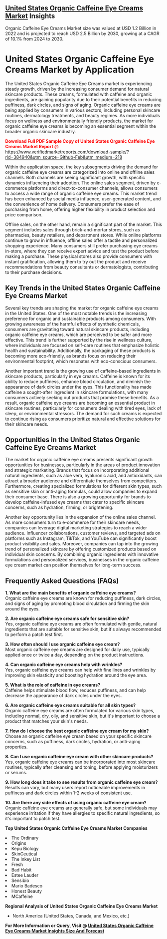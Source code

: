 <h2><a href="https://www.verifiedmarketreports.com/download-sample/?rid=384940&amp;utm_source=Github-Feb&amp;utm_medium=218" target="_blank">United States Organic Caffeine Eye Creams Market</a> Insights</h2><p>Organic Caffeine Eye Creams Market size was valued at USD 1.2 Billion in 2022 and is projected to reach USD 2.5 Billion by 2030, growing at a CAGR of 10.1% from 2024 to 2030.</p><p> <h1>United States Organic Caffeine Eye Creams Market by Application</h1> <p>The United States Organic Caffeine Eye Creams market is experiencing steady growth, driven by the increasing consumer demand for natural skincare products. These creams, formulated with caffeine and organic ingredients, are gaining popularity due to their potential benefits in reducing puffiness, dark circles, and signs of aging. Organic caffeine eye creams are being applied by consumers in various sectors, including personal skincare routines, dermatology treatments, and beauty regimes. As more individuals focus on wellness and environmentally friendly products, the market for organic caffeine eye creams is becoming an essential segment within the broader organic skincare industry.</p> <p><p><span class=""><span style="color: #ff0000;"><strong>Download Full PDF Sample Copy of United States Organic Caffeine Eye Creams Market Report</strong> @ </span><a href="https://www.verifiedmarketreports.com/download-sample/?rid=384940&amp;utm_source=Github-Feb&amp;utm_medium=218" target="_blank">https://www.verifiedmarketreports.com/download-sample/?rid=384940&amp;utm_source=Github-Feb&amp;utm_medium=218</a></span></p></p> <p>Within the application space, the key subsegments driving the demand for organic caffeine eye creams are categorized into online and offline sales channels. Both channels are seeing significant growth, with specific dynamics influencing their adoption. The online sales segment, driven by e-commerce platforms and direct-to-consumer channels, allows consumers to access a wide range of organic caffeine eye creams. This market trend has been enhanced by social media influence, user-generated content, and the convenience of home delivery. Consumers prefer the ease of purchasing from home, offering higher flexibility in product selection and price comparison.</p> <p>Offline sales, on the other hand, remain a significant part of the market. This segment includes sales through brick-and-mortar stores, such as pharmacies, beauty retailers, and department stores. While online platforms continue to grow in influence, offline sales offer a tactile and personalized shopping experience. Many consumers still prefer purchasing eye creams in-store, where they can receive expert advice and test the product before making a purchase. These physical stores also provide consumers with instant gratification, allowing them to try out the product and receive recommendations from beauty consultants or dermatologists, contributing to their purchase decisions.</p> <h2>Key Trends in the United States Organic Caffeine Eye Creams Market</h2> <p>Several key trends are shaping the market for organic caffeine eye creams in the United States. One of the most notable trends is the increasing preference for organic and sustainable products among consumers. With growing awareness of the harmful effects of synthetic chemicals, consumers are gravitating toward natural skincare products, including organic caffeine eye creams, which are perceived to be safer and more effective. This trend is further supported by the rise in wellness culture, where individuals are focused on self-care routines that emphasize holistic health and sustainability. Additionally, the packaging of these products is becoming more eco-friendly, as brands focus on reducing their environmental footprint, which resonates with eco-conscious consumers.</p> <p>Another important trend is the growing use of caffeine-based ingredients in skincare products, particularly in eye creams. Caffeine is known for its ability to reduce puffiness, enhance blood circulation, and diminish the appearance of dark circles under the eyes. This functionality has made caffeine a sought-after ingredient in skincare formulations, with many consumers actively seeking out products that promise these benefits. As a result, organic caffeine eye creams are becoming an essential product in skincare routines, particularly for consumers dealing with tired eyes, lack of sleep, or environmental stressors. The demand for such creams is expected to continue rising as consumers prioritize natural and effective solutions for their skincare needs.</p> <h2>Opportunities in the United States Organic Caffeine Eye Creams Market</h2> <p>The market for organic caffeine eye creams presents significant growth opportunities for businesses, particularly in the areas of product innovation and strategic marketing. Brands that focus on incorporating additional natural ingredients, such as aloe vera, hyaluronic acid, and antioxidants, can attract a broader audience and differentiate themselves from competitors. Furthermore, creating specialized formulations for different skin types, such as sensitive skin or anti-aging formulas, could allow companies to expand their consumer base. There is also a growing opportunity for brands to develop caffeine-infused eye creams that cater to specific skincare concerns, such as hydration, firming, or brightening.</p> <p>Another key opportunity lies in the expansion of the online sales channel. As more consumers turn to e-commerce for their skincare needs, companies can leverage digital marketing strategies to reach a wider audience. Influencer collaborations, customer reviews, and targeted ads on platforms such as Instagram, TikTok, and YouTube can significantly boost product visibility and sales. Moreover, companies can tap into the growing trend of personalized skincare by offering customized products based on individual skin concerns. By combining organic ingredients with innovative formulations and personalized services, businesses in the organic caffeine eye cream market can position themselves for long-term success.</p> <h2>Frequently Asked Questions (FAQs)</h2> <p><strong>1. What are the main benefits of organic caffeine eye creams?</strong><br> Organic caffeine eye creams are known for reducing puffiness, dark circles, and signs of aging by promoting blood circulation and firming the skin around the eyes.</p> <p><strong>2. Are organic caffeine eye creams safe for sensitive skin?</strong><br> Yes, organic caffeine eye creams are often formulated with gentle, natural ingredients that are suitable for sensitive skin, but it's always recommended to perform a patch test first.</p> <p><strong>3. How often should I use organic caffeine eye cream?</strong><br> Most organic caffeine eye creams are designed for daily use, typically applied once or twice a day, depending on the product instructions.</p> <p><strong>4. Can organic caffeine eye creams help with wrinkles?</strong><br> Yes, organic caffeine eye creams can help with fine lines and wrinkles by improving skin elasticity and boosting hydration around the eye area.</p> <p><strong>5. What is the role of caffeine in eye creams?</strong><br> Caffeine helps stimulate blood flow, reduces puffiness, and can help decrease the appearance of dark circles under the eyes.</p> <p><strong>6. Are organic caffeine eye creams suitable for all skin types?</strong><br> Organic caffeine eye creams are often formulated for various skin types, including normal, dry, oily, and sensitive skin, but it's important to choose a product that matches your skin's needs.</p> <p><strong>7. How do I choose the best organic caffeine eye cream for my skin?</strong><br> Choose an organic caffeine eye cream based on your specific skincare concerns, such as puffiness, dark circles, hydration, or anti-aging properties.</p> <p><strong>8. Can I use organic caffeine eye cream with other skincare products?</strong><br> Yes, organic caffeine eye creams can be incorporated into most skincare routines, typically after cleansing and toning, before applying moisturizers or serums.</p> <p><strong>9. How long does it take to see results from organic caffeine eye cream?</strong><br> Results can vary, but many users report noticeable improvements in puffiness and dark circles within 1-2 weeks of consistent use.</p> <p><strong>10. Are there any side effects of using organic caffeine eye cream?</strong><br> Organic caffeine eye creams are generally safe, but some individuals may experience irritation if they have allergies to specific natural ingredients, so it's important to patch test.</p> </p><p><strong>Top United States Organic Caffeine Eye Creams Market Companies</strong></p><div data-test-id=""><p><li>The Ordinary</li><li> Origins</li><li> Kepu Biology</li><li> SkinCeutical</li><li> The Inkey List</li><li> Fresh</li><li> Bad Habit</li><li> Estee Lauder</li><li> Sensibio</li><li> Mario Badesco</li><li> Honest Beauty</li><li> MCaffeine</li></p><div><strong>Regional Analysis of&nbsp;United States Organic Caffeine Eye Creams Market</strong></div><ul><li dir="ltr"><p dir="ltr">North America&nbsp;(United States, Canada, and Mexico, etc.)</p></li></ul><p><strong>For More Information or Query, Visit @&nbsp;</strong><strong><a href="https://www.verifiedmarketreports.com/product/organic-caffeine-eye-creams-market/?utm_source=Github-Feb&amp;utm_medium=218" target="_blank">United States Organic Caffeine Eye Creams Market Insights Size And Forecast</a></strong></p></div>
